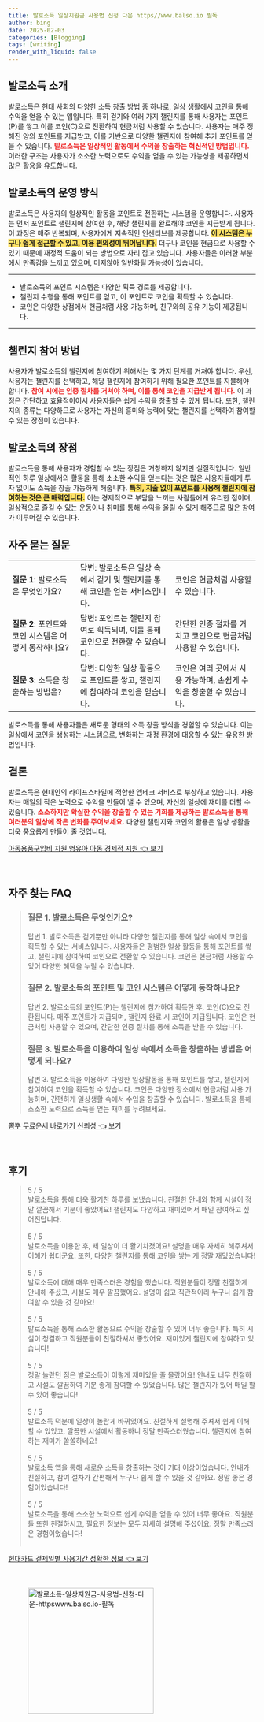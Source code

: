 ```yaml
---
title: 발로소득 일상지원금 사용법 신청 다운 https//www.balso.io 필독
author: bing
date: 2025-02-03
categories: [Blogging]
tags: [writing]
render_with_liquid: false
---
```



<h2 id='발로소득_소개'>발로소득 소개</h2>

<p>발로소득은 현대 사회의 다양한 소득 창출 방법 중 하나로, 일상 생활에서 코인을 통해 수익을 얻을 수 있는 앱입니다. 특히 걷기와 여러 가지 챌린지를 통해 사용자는 포인트(P)를 쌓고 이를 코인(C)으로 전환하여 현금처럼 사용할 수 있습니다. 사용자는 매주 정해진 양의 포인트를 지급받고, 이를 기반으로 다양한 챌린지에 참여해 추가 포인트를 얻을 수 있습니다. <b><span style="color: #ee2323;">발로소득은 일상적인 활동에서 수익을 창출하는 혁신적인 방법입니다.</span></b> 이러한 구조는 사용자가 소소한 노력으로도 수익을 얻을 수 있는 가능성을 제공하면서 많은 활용을 유도합니다.</p>

<h2 id='발로소득의_운영방식'>발로소득의 운영 방식</h2>

<p>발로소득은 사용자의 일상적인 활동을 포인트로 전환하는 시스템을 운영합니다. 사용자는 먼저 포인트로 챌린지에 참여한 후, 해당 챌린지를 완료해야 코인을 지급받게 됩니다. 이 과정은 매주 반복되며, 사용자에게 지속적인 인센티브를 제공합니다. <b><span style="background-color: #ffe066;">이 시스템은 누구나 쉽게 접근할 수 있고, 이용 편의성이 뛰어납니다.</span></b> 더구나 코인을 현금으로 사용할 수 있기 때문에 재정적 도움이 되는 방법으로 자리 잡고 있습니다. 사용자들은 이러한 부분에서 만족감을 느끼고 있으며, 머지않아 일반화될 가능성이 있습니다.</p>

<hr />

<ul>
    <li>발로소득의 포인트 시스템은 다양한 획득 경로를 제공합니다.</li>
    <li>챌린지 수행을 통해 포인트를 얻고, 이 포인트로 코인을 획득할 수 있습니다.</li>
    <li>코인은 다양한 상점에서 현금처럼 사용 가능하며, 친구와의 공유 기능이 제공됩니다.</li>
</ul>

<hr />

<h2 id='챌린지_참여방법'>챌린지 참여 방법</h2>

<p>사용자가 발로소득의 챌린지에 참여하기 위해서는 몇 가지 단계를 거쳐야 합니다. 우선, 사용자는 챌린지를 선택하고, 해당 챌린지에 참여하기 위해 필요한 포인트를 지불해야 합니다. <b><span style="color: #ee2323;">참여 시에는 인증 절차를 거쳐야 하며, 이를 통해 코인을 지급받게 됩니다.</span></b> 이 과정은 간단하고 효율적이어서 사용자들은 쉽게 수익을 창출할 수 있게 됩니다. 또한, 챌린지의 종류는 다양하므로 사용자는 자신의 흥미와 능력에 맞는 챌린지를 선택하여 참여할 수 있는 장점이 있습니다.</p>

<h2 id='발로소득의_장점'>발로소득의 장점</h2>

<p>발로소득을 통해 사용자가 경험할 수 있는 장점은 거창하지 않지만 실질적입니다. 일반적인 하루 일상에서의 활동을 통해 소소한 수익을 얻는다는 것은 많은 사용자들에게 투자 없이도 소득을 창출 가능하게 해줍니다. <b><span style="background-color: #ffe066;">특히, 지출 없이 포인트를 사용해 챌린지에 참여하는 것은 큰 매력입니다.</span></b> 이는 경제적으로 부담을 느끼는 사람들에게 유리한 점이며, 일상적으로 즐길 수 있는 운동이나 취미를 통해 수익을 올릴 수 있게 해주므로 많은 참여가 이루어질 수 있습니다.</p>

<h2 id='자주_묻는_질문'>자주 묻는 질문</h2>

<table>
    <tr>
        <td><b>질문 1</b>: 발로소득은 무엇인가요?</td>
        <td>답변: 발로소득은 일상 속에서 걷기 및 챌린지를 통해 코인을 얻는 서비스입니다.</td>
        <td>코인은 현금처럼 사용할 수 있습니다.</td>
    </tr>
    <tr>
        <td><b>질문 2</b>: 포인트와 코인 시스템은 어떻게 동작하나요?</td>
        <td>답변: 포인트는 챌린지 참여로 획득되며, 이를 통해 코인으로 전환할 수 있습니다.</td>
        <td>간단한 인증 절차를 거치고 코인으로 현금처럼 사용할 수 있습니다.</td>
    </tr>
    <tr>
        <td><b>질문 3</b>: 소득을 창출하는 방법은?</td>
        <td>답변: 다양한 일상 활동으로 포인트를 쌓고, 챌린지에 참여하여 코인을 얻습니다.</td>
        <td>코인은 여러 곳에서 사용 가능하며, 손쉽게 수익을 창출할 수 있습니다.</td>
    </tr>
</table>

<p>발로소득을 통해 사용자들은 새로운 형태의 소득 창출 방식을 경험할 수 있습니다. 이는 일상에서 코인을 생성하는 시스템으로, 변화하는 재정 환경에 대응할 수 있는 유용한 방법입니다.</p>

<h2 id='결론'>결론</h2>

<p>발로소득은 현대인의 라이프스타일에 적합한 앱테크 서비스로 부상하고 있습니다. 사용자는 매일의 작은 노력으로 수익을 만들어 낼 수 있으며, 자신의 일상에 재미를 더할 수 있습니다. <b><span style="color: #ee2323;">소소하지만 확실한 수익을 창출할 수 있는 기회를 제공하는 발로소득을 통해 여러분의 일상에 작은 변화를 주어보세요.</span></b> 다양한 챌린지와 코인의 활용은 일상 생활을 더욱 풍요롭게 만들어 줄 것입니다.</p>


<p><a class="click-button" title="아동용품구입비 지원 영유아 아동 경제적 지원" href="https://afficreate.github.io/posts/%EC%95%84%EB%8F%99%EC%9A%A9%ED%92%88%EA%B5%AC%EC%9E%85%EB%B9%84-%EC%A7%80%EC%9B%90-%EC%98%81%EC%9C%A0%EC%95%84-%EC%95%84%EB%8F%99-%EA%B2%BD%EC%A0%9C%EC%A0%81-%EC%A7%80%EC%9B%90/" rel="dofollow">아동용품구입비 지원 영유아 아동 경제적 지원 👈 보기</a></p><br>
<h2 id='자주_찾는_FAQ'>자주 찾는 FAQ</h2>
<div itemscope="" itemtype="https://schema.org/FAQPage"> 
<blockquote> 
<div itemscope="" itemprop="mainEntity" itemtype="https://schema.org/Question"> 
<h3 itemprop="name">질문 1. 발로소득은 무엇인가요?</h3> 
<div itemscope="" itemprop="acceptedAnswer" itemtype="https://schema.org/Answer"> 
<span itemprop="text"> 
<p>답변 1. 발로소득은 걷기뿐만 아니라 다양한 챌린지를 통해 일상 속에서 코인을 획득할 수 있는 서비스입니다. 사용자들은 평범한 일상 활동을 통해 포인트를 쌓고, 챌린지에 참여하여 코인으로 전환할 수 있습니다. 코인은 현금처럼 사용할 수 있어 다양한 혜택을 누릴 수 있습니다.</p> 
</span> 
</div> 
</div> 

<div itemscope="" itemprop="mainEntity" itemtype="https://schema.org/Question"> 
<h3 itemprop="name">질문 2. 발로소득의 포인트 및 코인 시스템은 어떻게 동작하나요?</h3> 
<div itemscope="" itemprop="acceptedAnswer" itemtype="https://schema.org/Answer"> 
<span itemprop="text"> 
<p>답변 2. 발로소득의 포인트(P)는 챌린지에 참가하여 획득한 후, 코인(C)으로 전환됩니다. 매주 포인트가 지급되며, 챌린지 완료 시 코인이 지급됩니다. 코인은 현금처럼 사용할 수 있으며, 간단한 인증 절차를 통해 소득을 받을 수 있습니다.</p> 
</span> 
</div> 
</div> 

<div itemscope="" itemprop="mainEntity" itemtype="https://schema.org/Question"> 
<h3 itemprop="name">질문 3. 발로소득을 이용하여 일상 속에서 소득을 창출하는 방법은 어떻게 되나요?</h3> 
<div itemscope="" itemprop="acceptedAnswer" itemtype="https://schema.org/Answer"> 
<span itemprop="text"> 
<p>답변 3. 발로소득을 이용하여 다양한 일상활동을 통해 포인트를 쌓고, 챌린지에 참여하여 코인을 획득할 수 있습니다. 코인은 다양한 장소에서 현금처럼 사용 가능하며, 간편하게 일상생활 속에서 수입을 창출할 수 있습니다. 발로소득을 통해 소소한 노력으로 소득을 얻는 재미를 누려보세요.</p> 
</span> 
</div> 
</div> 
</blockquote> 
</div> 
<p><a class="click-button" title="뽐뿌 무료운세 바로가기 신뢰성" href="https://afficreate.github.io/posts/%EB%BD%90%EB%BF%8C-%EB%AC%B4%EB%A3%8C%EC%9A%B4%EC%84%B8-%EB%B0%94%EB%A1%9C%EA%B0%80%EA%B8%B0-%EC%8B%A0%EB%A2%B0%EC%84%B1/" rel="dofollow">뽐뿌 무료운세 바로가기 신뢰성 👈 보기</a></p><br>
<h2 id='후기'>후기</h2>
<div itemscope itemtype="https://schema.org/Product">
  <blockquote>
  <div itemprop="review" itemscope itemtype="https://schema.org/Review">
      <div itemprop="reviewRating" itemscope itemtype="https://schema.org/Rating"> <span itemprop="ratingValue">5</span> / <span itemprop="bestRating">5</span> </div>
      <span itemprop="reviewBody">발로소득을 통해 더욱 활기찬 하루를 보냈습니다. 친절한 안내와 함께 시설이 정말 깔끔해서 기분이 좋았어요! 챌린지도 다양하고 재미있어서 매일 참여하고 싶어진답니다.</span>
  </div>
  <br>
  <div itemprop="review" itemscope itemtype="https://schema.org/Review">
      <div itemprop="reviewRating" itemscope itemtype="https://schema.org/Rating"> <span itemprop="ratingValue">5</span> / <span itemprop="bestRating">5</span> </div>
      <span itemprop="reviewBody">발로소득을 이용한 후, 제 일상이 더 활기차졌어요! 설명을 매우 자세히 해주셔서 이해가 쉽더군요. 또한, 다양한 챌린지를 통해 코인을 쌓는 게 정말 재밌었습니다!</span>
  </div>
  <br>
  <div itemprop="review" itemscope itemtype="https://schema.org/Review">
      <div itemprop="reviewRating" itemscope itemtype="https://schema.org/Rating"> <span itemprop="ratingValue">5</span> / <span itemprop="bestRating">5</span> </div>
      <span itemprop="reviewBody">발로소득에 대해 매우 만족스러운 경험을 했습니다. 직원분들이 정말 친절하게 안내해 주셨고, 시설도 매우 깔끔했어요. 설명이 쉽고 직관적이라 누구나 쉽게 참여할 수 있을 것 같아요!</span>
  </div>
  <br>
  <div itemprop="review" itemscope itemtype="https://schema.org/Review">
      <div itemprop="reviewRating" itemscope itemtype="https://schema.org/Rating"> <span itemprop="ratingValue">5</span> / <span itemprop="bestRating">5</span> </div>
      <span itemprop="reviewBody">발로소득을 통해 소소한 활동으로 수익을 창출할 수 있어 너무 좋습니다. 특히 시설이 청결하고 직원분들이 친절하셔서 좋았어요. 재미있게 챌린지에 참여하고 있습니다!</span>
  </div>
  <br>
  <div itemprop="review" itemscope itemtype="https://schema.org/Review">
      <div itemprop="reviewRating" itemscope itemtype="https://schema.org/Rating"> <span itemprop="ratingValue">5</span> / <span itemprop="bestRating">5</span> </div>
      <span itemprop="reviewBody">정말 놀랐던 점은 발로소득이 이렇게 재미있을 줄 몰랐어요! 안내도 너무 친절하고 시설도 깔끔하여 기분 좋게 참여할 수 있었습니다. 많은 챌린지가 있어 매일 할 수 있어 좋습니다!</span>
  </div>
  <br>
  <div itemprop="review" itemscope itemtype="https://schema.org/Review">
      <div itemprop="reviewRating" itemscope itemtype="https://schema.org/Rating"> <span itemprop="ratingValue">5</span> / <span itemprop="bestRating">5</span> </div>
      <span itemprop="reviewBody">발로소득 덕분에 일상이 놀랍게 바뀌었어요. 친절하게 설명해 주셔서 쉽게 이해할 수 있었고, 깔끔한 시설에서 활동하니 정말 만족스러웠습니다. 챌린지에 참여하는 재미가 쏠쏠하네요!</span>
  </div>
  <br>
  <div itemprop="review" itemscope itemtype="https://schema.org/Review">
      <div itemprop="reviewRating" itemscope itemtype="https://schema.org/Rating"> <span itemprop="ratingValue">5</span> / <span itemprop="bestRating">5</span> </div>
      <span itemprop="reviewBody">발로소득 앱을 통해 새로운 소득을 창출하는 것이 기대 이상이었습니다. 안내가 친절하고, 참여 절차가 간편해서 누구나 쉽게 할 수 있을 것 같아요. 정말 좋은 경험이었습니다!</span>
  </div>
  <br>
  <div itemprop="review" itemscope itemtype="https://schema.org/Review">
      <div itemprop="reviewRating" itemscope itemtype="https://schema.org/Rating"> <span itemprop="ratingValue">5</span> / <span itemprop="bestRating">5</span> </div>
      <span itemprop="reviewBody">발로소득을 통해 소소한 노력으로 쉽게 수익을 얻을 수 있어 너무 좋아요. 직원분들 또한 친절하시고, 필요한 정보는 모두 자세히 설명해 주셨어요. 정말 만족스러운 경험이었습니다!</span>
  </div>
  <br>
</blockquote>
</div>
<p><a class="click-button" title="현대카드 결제일별 사용기간 정확한 정보" href="https://afficreate.github.io/posts/%ED%98%84%EB%8C%80%EC%B9%B4%EB%93%9C-%EA%B2%B0%EC%A0%9C%EC%9D%BC%EB%B3%84-%EC%82%AC%EC%9A%A9%EA%B8%B0%EA%B0%84-%EC%A0%95%ED%99%95%ED%95%9C-%EC%A0%95%EB%B3%B4/" rel="dofollow">현대카드 결제일별 사용기간 정확한 정보 👈 보기</a></p><br>
<figure class="image"><img src="https://afficreate.github.io/assets/img/thumbnail/발로소득-일상지원금-사용법-신청-다운-httpswww.balso.io-필독.webp" alt="발로소득-일상지원금-사용법-신청-다운-httpswww.balso.io-필독" width="256" height="256"></figure>